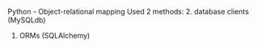 Python - Object-relational mapping
Used 2 methods:
2. database clients (MySQLdb)
1. ORMs (SQLAlchemy)
